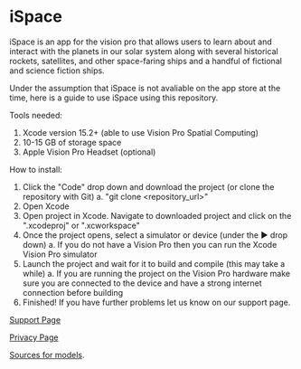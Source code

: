 # iSpace
iSpace is an app for the vision pro that allows users to learn about and interact with the planets in our solar system along with several historical rockets, satellites, and other space-faring ships and a handful of fictional and science fiction ships.

Under the assumption that iSpace is not avaliable on the app store at the time, here is a guide to use iSpace using this repository. 

Tools needed: 
1. Xcode version 15.2+ (able to use Vision Pro Spatial Computing)
2. 10-15 GB of storage space
3. Apple Vision Pro Headset (optional)

How to install: 
1. Click the "Code" drop down and download the project (or clone the repository with Git)
   a. "git clone <repository_url>"
2. Open Xcode
3. Open project in Xcode. Navigate to downloaded project and click on the ".xcodeproj" or ".xcworkspace"
4. Once the project opens, select a simulator or device (under the ▶︎ drop down)
   a. If you do not have a Vision Pro then you can run the Xcode Vision Pro simulator
5. Launch the project and wait for it to build and compile (this may take a while)
   a. If you are running the project on the Vision Pro hardware make sure you are connected to the device and have a strong internet connection before building
6. Finished! If you have further problems let us know on our support page.

[Support Page](https://projects.nmi.cool/2024/nmc/ispace/support) 

[Privacy Page](https://projects.nmi.cool/2024/nmc/ispace/privacy)

[Sources for models](https://docs.google.com/document/d/1-NUpOEKobdGNJEdYwQac6G8zl5MmdL7FYNdZNSKvXDo/edit?usp=sharing).
